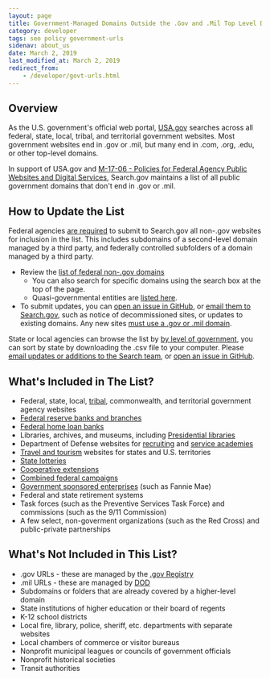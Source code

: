 ```yaml
---
layout: page
title: Government-Managed Domains Outside the .Gov and .Mil Top Level Domains
category: developer
tags: seo policy government-urls
sidenav: about_us
date: March 2, 2019
last_modified_at: March 2, 2019
redirect_from:
    - /developer/govt-urls.html
---
```


## Overview

As the U.S. government's official web portal, [USA.gov](https://www.usa.gov/) searches across all federal, state, local, tribal, and territorial government websites. Most government websites end in .gov or .mil, but many end in .com, .org, .edu, or other top-level domains.

In support of USA.gov and [M-17-06 - Policies for Federal Agency Public Websites and Digital Services](https://www.whitehouse.gov/sites/whitehouse.gov/files/omb/memoranda/2017/m-17-06.pdf), Search.gov maintains a list of all public government domains that don't end in .gov or .mil.

## How to Update the List

Federal agencies [are required](https://www.whitehouse.gov/sites/whitehouse.gov/files/omb/memoranda/2017/m-17-06.pdf) to submit to Search.gov all non-.gov websites for inclusion in the list. This includes subdomains of a second-level domain managed by a third party, and federally controlled subfolders of a domain managed by a third party.

* Review the [list of federal non-.gov domains](https://github.com/GSA/govt-urls)
  * You can also search for specific domains using the search box at the top of the page.
  * Quasi-governmental entities are [listed here](https://github.com/GSA/govt-urls/blob/master/8_govt_urls_quasigovernmental_only.csv).
* To submit updates, you can [open an issue in GitHub](https://github.com/GSA/govt-urls/issues), or [email them to Search.gov](mailto:search@support.digitalgov.gov), such as notice of decommissioned sites, or updates to existing domains. Any new sites [must use a .gov or .mil domain](https://policy.cio.gov/web-policy/domain/).

State or local agencies can browse the list by [by level of government](https://github.com/GSA/govt-urls/), you can sort by state by downloading the .csv file to your computer. Please [email updates or additions to the Search team](mailto:search@support.digitalgov.gov), or [open an issue in GitHub](https://github.com/GSA/govt-urls/issues).

## What's Included in The List?

* Federal, state, local, [tribal](https://www.bia.gov/tribal-leaders-directory), commonwealth, and territorial government agency websites
* [Federal reserve banks and branches](https://www.federalreserve.gov/aboutthefed/federal-reserve-system.htm)
* [Federal home loan banks](http://www.fhlbanks.com/)
* Libraries, archives, and museums, including [Presidential libraries](https://www.archives.gov/presidential-libraries/)
* Department of Defense websites for [recruiting](https://www.defense.gov/Resources/Military-Departments/DOD-Websites/category/Recruiting/) and [service academies](https://www.defense.gov/Resources/Military-Departments/DOD-Websites/category/Academy/)
* [Travel and tourism](https://www.usa.gov/state-travel-and-tourism) websites for states and U.S. territories
* [State lotteries](https://www.usa.gov/state-lotteries)
* [Cooperative extensions](https://nifa.usda.gov/land-grant-colleges-and-universities-partner-website-directory?state=All&type=Extension)
* [Combined federal campaigns](https://www.opm.gov/combined-federal-campaign/find-local-campaigns/#url=CFC-Zones)
* [Government sponsored enterprises](https://en.wikipedia.org/wiki/Government-sponsored_enterprise#List_of_GSEs) (such as Fannie Mae)
* Federal and state retirement systems
* Task forces (such as the Preventive Services Task Force) and commissions (such as the 9/11 Commission)
* A few select, non-goverment organizations (such as the Red Cross) and public-private partnerships


## What's Not Included in This List?

* .gov URLs - these are managed by the [.gov Registry](https://www.dotgov.gov)
* .mil URLs - these are managed by [DOD](https://www.defense.gov/Resources/Military-Departments/DOD-Websites/)
* Subdomains or folders that are already covered by a higher-level domain
* State institutions of higher education or their board of regents
* K-12 school districts
* Local fire, library, police, sheriff, etc. departments with separate websites
* Local chambers of commerce or visitor bureaus
* Nonprofit municipal leagues or councils of government officials
* Nonprofit historical societies
* Transit authorities

